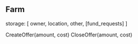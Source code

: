 Farm
----

storage: [
  owner,
  location,
  other,
  [fund_requests]
]

CreateOffer(amount, cost)
CloseOffer(amount, cost)
